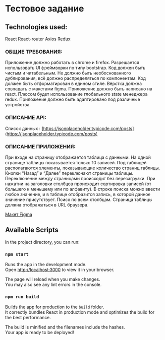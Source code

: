 # Тестовое задание

## Technologies used:
React
React-router
Axios
Redux

### ОБЩИЕ ТРЕБОВАНИЯ:

Приложение должно работать в chrome и firefox.
Разрешается использовать UI фреймворки по типу bootstrap.
Код должен быть чистым и читабельным.
Не должно быть необоснованного дублирования, всё должно распределяться по компонентам.
Код должен быть отформатирован в едином стиле.
Вёрстка должна совпадать с макетами figma.
Приложение должно быть написано на react.
Плюсом будет использование глобального state менеджера redux.
Приложение должно быть адаптировано под различные устройства.

### ОПИСАНИЕ API:
Список данных : [https://jsonplaceholder.typicode.com/posts](https://jsonplaceholder.typicode.com/posts)

### ОПИСАНИЕ ПРИЛОЖЕНИЯ:
При входе на страницу отображается таблица с данными.
На одной странице таблицы показывается только 10 записей.
Под таблицей располагаются элементы, показывающие количество страниц таблицы.
Кнопки “Назад” и “Далее” переключают страницы таблицы.
Переключение между страницами происходит без перезагрузки.
При нажатии на заголовки столбцов происходит сортировка записей (от большего к меньшему или по алфавиту).
В строке поиска можно ввести любое значение, и в таблице отобразится запись, в которой данное значение присутствует. Поиск по всем столбцам.
Страница таблицы должна отображаться в URL браузера.

[Макет Figma](https://www.figma.com/file/h68aleCipoiqqf6P8zDo6P/%D0%9C%D0%B0%D0%BA%D0%B5%D1%82-%D1%82%D0%B0%D0%B1%D0%BB%D0%B8%D1%86%D1%8B-(Copy)?node-id=2%3A94&mode=dev)


## Available Scripts

In the project directory, you can run:

### `npm start`

Runs the app in the development mode.\
Open [http://localhost:3000](http://localhost:3000) to view it in your browser.

The page will reload when you make changes.\
You may also see any lint errors in the console.

### `npm run build`

Builds the app for production to the `build` folder.\
It correctly bundles React in production mode and optimizes the build for the best performance.

The build is minified and the filenames include the hashes.\
Your app is ready to be deployed!

